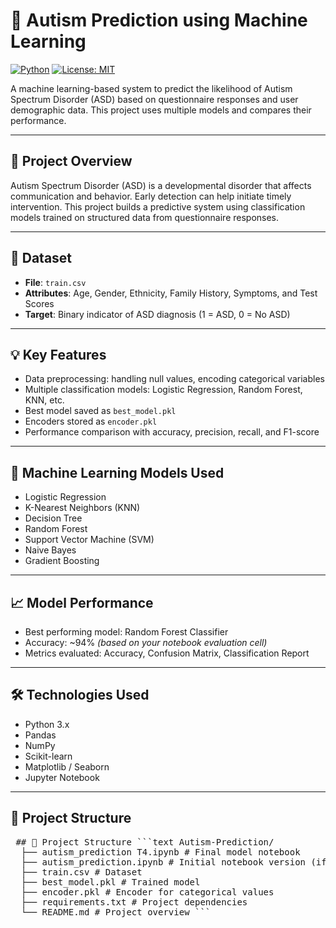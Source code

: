 # 🧠 Autism Prediction using Machine Learning

[![Python](https://img.shields.io/badge/python-3.8+-blue.svg)](https://www.python.org/)
[![License: MIT](https://img.shields.io/badge/License-MIT-yellow.svg)](LICENSE)

A machine learning-based system to predict the likelihood of Autism Spectrum Disorder (ASD) based on questionnaire responses and user demographic data. This project uses multiple models and compares their performance.

---

## 🧾 Project Overview

Autism Spectrum Disorder (ASD) is a developmental disorder that affects communication and behavior. Early detection can help initiate timely intervention. This project builds a predictive system using classification models trained on structured data from questionnaire responses.

---

## 📁 Dataset

- **File**: `train.csv`
- **Attributes**: Age, Gender, Ethnicity, Family History, Symptoms, and Test Scores
- **Target**: Binary indicator of ASD diagnosis (1 = ASD, 0 = No ASD)

---

## 💡 Key Features

- Data preprocessing: handling null values, encoding categorical variables
- Multiple classification models: Logistic Regression, Random Forest, KNN, etc.
- Best model saved as `best_model.pkl`
- Encoders stored as `encoder.pkl`
- Performance comparison with accuracy, precision, recall, and F1-score

---

## 🧠 Machine Learning Models Used

- Logistic Regression
- K-Nearest Neighbors (KNN)
- Decision Tree
- Random Forest
- Support Vector Machine (SVM)
- Naive Bayes
- Gradient Boosting

---

## 📈 Model Performance

- Best performing model: Random Forest Classifier
- Accuracy: ~94% *(based on your notebook evaluation cell)*
- Metrics evaluated: Accuracy, Confusion Matrix, Classification Report

---

## 🛠️ Technologies Used

- Python 3.x
- Pandas
- NumPy
- Scikit-learn
- Matplotlib / Seaborn
- Jupyter Notebook

---

## 📂 Project Structure

<pre> ## 📂 Project Structure ```text Autism-Prediction/
  ├── autism_prediction T4.ipynb # Final model notebook
  ├── autism_prediction.ipynb # Initial notebook version (if included)
  ├── train.csv # Dataset
  ├── best_model.pkl # Trained model
  ├── encoder.pkl # Encoder for categorical values
  ├── requirements.txt # Project dependencies
  └── README.md # Project overview ``` </pre>
